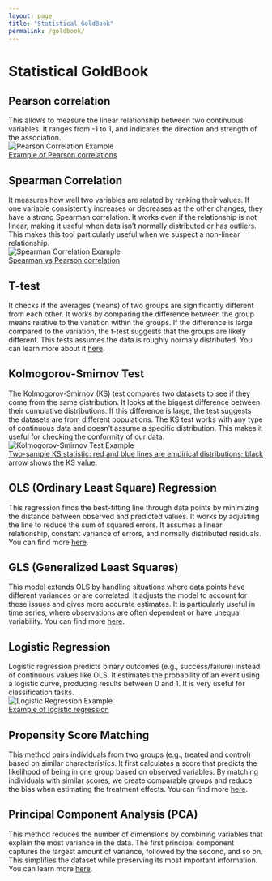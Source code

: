 ```yaml
---
layout: page
title: "Statistical GoldBook"
permalink: /goldbook/
---
```


# Statistical GoldBook

## Pearson correlation

<div class="stat-item">
  <div class="stat-text">
    This allows to measure the linear relationship between two continuous variables. It ranges from -1 to 1, and indicates the direction and strength of the association.
  </div>
  <div class="stat-image">
    <img src="{{ site.baseurl }}/assets/img/goldbook/pearson_correlation.png" alt="Pearson Correlation Example">
    <figcaption>
        <a href="https://en.wikipedia.org/wiki/Pearson_correlation_coefficient" target="_blank">
            Example of Pearson correlations
        </a>
    </figcaption>
  </div>
</div>

## Spearman Correlation

<div class="stat-item">
  <div class="stat-text">
    It measures how well two variables are related by ranking their values. If one variable consistently increases or decreases as the other changes, they have a strong Spearman correlation. It works even if the relationship is not linear, making it useful when data isn’t normally distributed or has outliers. This makes this tool particularly useful when we suspect a non-linear relationship.
  </div>
  <div class="stat-image">
    <img src="{{ site.baseurl }}/assets/img/goldbook/spearman_correlation.png" alt="Spearman Correlation Example">
    <figcaption>
    <a href="https://en.wikipedia.org/wiki/Spearman%27s_rank_correlation_coefficient" target="_blank">
        Spearman vs Pearson correlation
    </a>
    </figcaption>
  </div>
</div>

## T-test

<div class="stat-item">
  <div class="stat-text">
    It checks if the averages (means) of two groups are significantly different from each other. It works by comparing the difference between the group means relative to the variation within the groups. If the difference is large compared to the variation, the t-test suggests that the groups are likely different. This tests assumes the data is roughly normaly distributed. You can learn more about it <a href="https://fr.wikipedia.org/wiki/Test_de_Student#:~:text=En%20statistique%2C%20un%20test%20de,l'hypoth%C3%A8se%20nulle%20est%20vraie.&text=R%C3%A9gions%20de%20rejet%20au%20niveau,%C3%A0%207%20degr%C3%A9s%20de%20libert%C3%A9.">here</a>.
  </div>
</div>

## Kolmogorov-Smirnov Test

<div class="stat-item">
  <div class="stat-text">
    The Kolmogorov-Smirnov (KS) test compares two datasets to see if they come from the same distribution. It looks at the biggest difference between their cumulative distributions. If this difference is large, the test suggests the datasets are from different populations. The KS test works with any type of continuous data and doesn’t assume a specific distribution. This makes it useful for checking the conformity of our data.
  </div>
  <div class="stat-image">
    <img src="{{ site.baseurl }}/assets/img/goldbook/kolmogorov_smirnov.png" alt="Kolmogorov-Smirnov Test Example">
    <figcaption>
    <a href="https://en.wikipedia.org/wiki/Kolmogorov%E2%80%93Smirnov_test" target="_blank">
        Two-sample KS statistic: red and blue lines are empirical distributions; black arrow shows the KS value.
    </a>
    </figcaption>
  </div>
</div>

## OLS (Ordinary Least Square) Regression

<div class="stat-item">
  <div class="stat-text">
    This regression finds the best-fitting line through data points by minimizing the distance between observed and predicted values. It works by adjusting the line to reduce the sum of squared errors. It assumes a linear relationship, constant variance of errors, and normally distributed residuals. You can find more 
    <a href="https://en.wikipedia.org/wiki/Ordinary_least_squares">here</a>.
  </div>
</div>

## GLS (Generalized Least Squares)

<div class="stat-item">
  <div class="stat-text">
    This model extends OLS by handling situations where data points have different variances or are correlated. It adjusts the model to account for these issues and gives more accurate estimates. It is particularly useful in time series, where observations are often dependent or have unequal variability. You can find more <a href="https://en.wikipedia.org/wiki/Generalized_least_squares">here</a>.
  </div>
</div>

## Logistic Regression

<div class="stat-item">
  <div class="stat-text">
    Logistic regression predicts binary outcomes (e.g., success/failure) instead of continuous values like OLS. It estimates the probability of an event using a logistic curve, producing results between 0 and 1. It is very useful for classification tasks.
  </div>
  <div class="stat-image">
    <img src="{{ site.baseurl }}/assets/img/goldbook/logistic_regression.png" alt="Logistic Regression Example">
    <figcaption>
    <a href="https://fr.wikipedia.org/wiki/R%C3%A9gression_logistique" target="_blank">
        Example of logistic regression
    </a>
    </figcaption>
  </div>
</div>

## Propensity Score Matching

<div class="stat-item">
  <div class="stat-text">
    This method pairs individuals from two groups (e.g., treated and control) based on similar characteristics. It first calculates a score that predicts the likelihood of being in one group based on observed variables. By matching individuals with similar scores, we create comparable groups and reduce the bias when estimating the treatment effects. You can find more <a href="https://en.wikipedia.org/wiki/Propensity_score_matching">here</a>.
  </div>
</div>

## Principal Component Analysis (PCA)

<div class="stat-item">
  <div class="stat-text">
    This method reduces the number of dimensions by combining variables that explain the most variance in the data. The first principal component captures the largest amount of variance, followed by the second, and so on. This simplifies the dataset while preserving its most important information. You can learn more <a href="https://en.wikipedia.org/wiki/Principal_component_analysis">here</a>.
</div>
